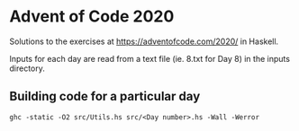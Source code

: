 # Advent of Code 2020

Solutions to the exercises at <https://adventofcode.com/2020/> in Haskell.

Inputs for each day are read from a text file (ie. 8.txt for Day 8) in the inputs directory.

## Building code for a particular day

```
ghc -static -O2 src/Utils.hs src/<Day number>.hs -Wall -Werror
```
